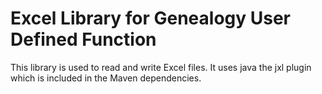 <h1>Excel Library for Genealogy User Defined Function</h1>

This library is used to read and write Excel files. It uses java the jxl plugin which is included in the Maven dependencies.
